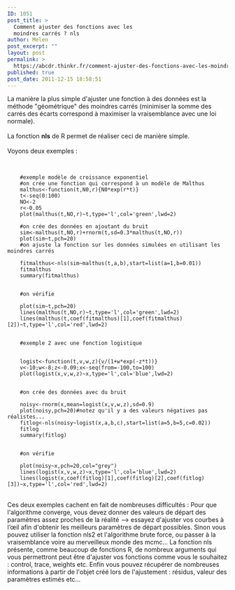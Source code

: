 ```yaml
---
ID: 1051
post_title: >
  Comment ajuster des fonctions avec les
  moindres carrés ? nls
author: Melen
post_excerpt: ""
layout: post
permalink: >
  https://abcdr.thinkr.fr/comment-ajuster-des-fonctions-avec-les-moindres-carres-nls/
published: true
post_date: 2011-12-15 18:58:51
---
```

La manière la plus simple d'ajuster une fonction à des données est la méthode "géométrique" des moindres carrés (minimiser la somme des carrés des écarts correspond à maximiser la vraisemblance avec une loi normale).
<br />
<br />
La fonction 
<strong>nls</strong>
 de R permet de réaliser ceci de manière simple.
<br />
<br />
Voyons deux exemples :
<br />
<br />
<pre><code>
	#exemple modèle de croissance exponentiel
	#on crée une fonction qui correspond à un modèle de Malthus
	malthus&lt;-function(t,N0,r){N0*exp(r*t)}
	t&lt;-seq(0:100)
	NO&lt;-2
	r&lt;-0.05
	plot(malthus(t,NO,r)~t,type='l',col='green',lwd=2)

	#on crée des données en ajoutant du bruit
	sim&lt;-malthus(t,NO,r)+rnorm(t,sd=0.3*malthus(t,NO,r))
	plot(sim~t,pch=20)
	#on ajuste la fonction sur les données simulées en utilisant les moindres carrés

	fitmalthus&lt;-nls(sim~malthus(t,a,b),start=list(a=1,b=0.01))
	fitmalthus
	summary(fitmalthus)


	#on vérifie

	plot(sim~t,pch=20)
	lines(malthus(t,NO,r)~t,type='l',col='green',lwd=2)
	lines(malthus(t,coef(fitmalthus)[1],coef(fitmalthus)[2])~t,type='l',col='red',lwd=2)


	#exemple 2 avec une fonction logistique


	logist&lt;-function(t,v,w,z){v/(1+w*exp(-z*t))}
	v&lt;-10;w&lt;-8;z&lt;-0.09;x&lt;-seq(from=-100,to=100)
	plot(logist(x,v,w,z)~x,type='l',col='blue',lwd=2)


	#on crée des données avec du bruit

	noisy&lt;-rnorm(x,mean=logist(x,v,w,z),sd=0.9)
	plot(noisy,pch=20)#notez qu'il y a des valeurs négatives pas réalistes...
	fitlog&lt;-nls(noisy~logist(x,a,b,c),start=list(a=5,b=5,c=0.02))
	fitlog
	summary(fitlog)


	#on vérifie

	plot(noisy~x,pch=20,col="grey")
	lines(logist(x,v,w,z)~x,type='l',col='blue',lwd=2)
	lines(logist(x,coef(fitlog)[1],coef(fitlog)[2],coef(fitlog)[3])~x,type='l',col='red',lwd=2) 
</code></pre>
<br />
Ces deux exemples cachent en fait de nombreuses difficultés :
Pour que l'algorithme converge, vous devez donner des valeurs de départ des paramètres assez proches de la réalité --&gt; essayez d'ajuster vos courbes à l’œil afin d'obtenir les meilleurs paramètres de départ possibles. Sinon vous pouvez utiliser la fonction nls2 et l'algorithme brute force, ou passer à la vraisemblance voire au merveilleux monde des mcmc...
La fonction nls présente, comme beaucoup de fonctions R, de nombreux arguments qui vous permettront peut être d'ajuster vos fonctions comme vous le souhaitez : control, trace, weights etc.
Enfin vous pouvez récupérer de nombreuses informations à partir de l'objet créé lors de l'ajustement : résidus, valeur des paramètres estimés etc...
<br />
<br />



